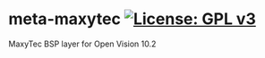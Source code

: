 meta-maxytec [![License: GPL v3](https://img.shields.io/badge/License-GPLv3-blue.svg)](https://www.gnu.org/licenses/gpl-3.0)
============
MaxyTec BSP layer for Open Vision 10.2
